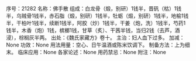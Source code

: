 序号：21282
名称：佛手散
组成：白龙骨（煅，别研）1钱半，晋矾（枯）1钱半，乌贼骨1钱半，赤石脂（煅，别研）1钱半，牡蛎（煅，别研）1钱半，地榆1钱半，干柏叶1钱半，续断1钱半，阿胶（炒）1钱半，干姜（炮，洗）1钱半，芍药1钱半，木香（炮）1钱，槟榔1钱，甘草（炙）、干茜半钱，当归2钱（去芦，酒浸），棕榈灰半两。
出处：《魏氏家藏方》卷十。
主治：妇人血下过多。
加减：None
功效：None
用法用量：空心、日午温酒或陈米饮调下。
制备方法：上为细末。
临床应用：None
各家论述：None
用药禁忌：None
附注：None
